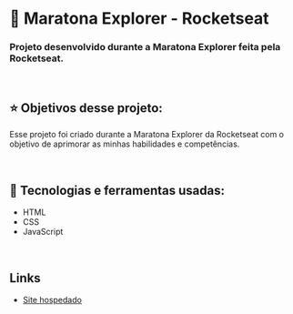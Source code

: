 <h1>🚀 Maratona Explorer - Rocketseat</h1>
<h3>Projeto desenvolvido durante a Maratona Explorer feita pela Rocketseat.</h3>

<br>

<h2>⭐ Objetivos desse projeto: </h2>
<p>Esse projeto foi criado durante a Maratona Explorer da Rocketseat com o objetivo de aprimorar as minhas habilidades e competências.</p>

<br>

<h2>🔬 Tecnologias e ferramentas usadas: </h2>
<!--- Ex: HTML, CSS, JavaScript, Node.Js, ReactJS, ReactNative ---> 
<ul>
 <li>HTML</li>
 <li>CSS</li>
 <li>JavaScript</li>
</ul>

<br>

<h2>Links</h2>
<ul>
 <li><a href="https://felipergalvao.github.io/maratona-explorer">Site hospedado</a></li>
<ul>
